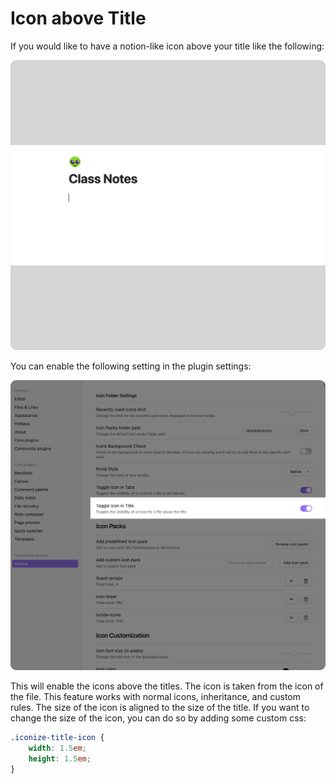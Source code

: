 # Icon above Title

If you would like to have a notion-like icon above your title like the following:

![Icon above title](../assets/icon-above-title.png)

You can enable the following setting in the plugin settings:

![Icon above title option](../assets/icon-above-title-option.png)

This will enable the icons above the titles. The icon is taken from the icon of the file.
This feature works with normal icons, inheritance, and custom rules.
The size of the icon is aligned to the size of the title. If you want to change the size
of the icon, you can do so by adding some custom css:

```css
.iconize-title-icon {
    width: 1.5em;
    height: 1.5em;
}
```
